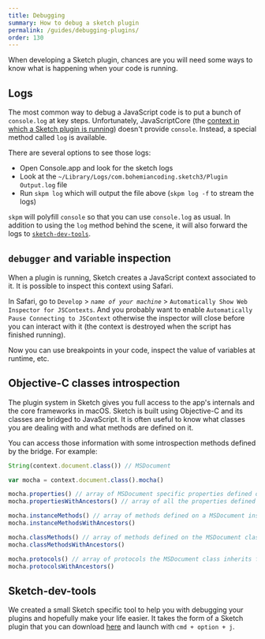 ```yaml
---
title: Debugging
summary: How to debug a sketch plugin
permalink: /guides/debugging-plugins/
order: 130
---
```


When developing a Sketch plugin, chances are you will need some ways to know what is happening when your code is running.

## Logs

The most common way to debug a JavaScript code is to put a bunch of `console.log` at key steps. Unfortunately, JavaScriptCore (the [context in which a Sketch plugin is running](/guides/cocoascript/)) doesn't provide `console`. Instead, a special method called `log` is available.

There are several options to see those logs:

- Open Console.app and look for the sketch logs
- Look at the `~/Library/Logs/com.bohemiancoding.sketch3/Plugin Output.log` file
- Run `skpm log` which will output the file above (`skpm log -f` to stream the logs)

`skpm` will polyfill `console` so that you can use `console.log` as usual. In addition to using the `log` method behind the scene, it will also forward the logs to [`sketch-dev-tools`](https://github.com/skpm/sketch-dev-tools).

## `debugger` and variable inspection

When a plugin is running, Sketch creates a JavaScript context associated to it. It is possible to inspect this context using Safari.

In Safari, go to `Develop` > _`name of your machine`_ > `Automatically Show Web Inspector for JSContexts`. And you probably want to enable `Automatically Pause Connecting to JSContext` otherwise the inspector will close before you can interact with it (the context is destroyed when the script has finished running).

Now you can use breakpoints in your code, inspect the value of variables at runtime, etc.

## Objective-C classes introspection

The plugin system in Sketch gives you full access to the app's internals and the core frameworks in macOS. Sketch is built using Objective-C and its classes are bridged to JavaScript. It is often useful to know what classes you are dealing with and what methods are defined on it.

You can access those information with some introspection methods defined by the bridge. For example:

```js
String(context.document.class()) // MSDocument

var mocha = context.document.class().mocha()

mocha.properties() // array of MSDocument specific properties defined on a MSDocument instance
mocha.propertiesWithAncestors() // array of all the properties defined on a MSDocument instance

mocha.instanceMethods() // array of methods defined on a MSDocument instance
mocha.instanceMethodsWithAncestors()

mocha.classMethods() // array of methods defined on the MSDocument class
mocha.classMethodsWithAncestors()

mocha.protocols() // array of protocols the MSDocument class inherits from
mocha.protocolsWithAncestors()
```

## Sketch-dev-tools

We created a small Sketch specific tool to help you with debugging your plugins and hopefully make your life easier. It takes the form of a Sketch plugin that you can download [here](https://github.com/skpm/sketch-dev-tools/releases/latest) and launch with `cmd + option + j`.
